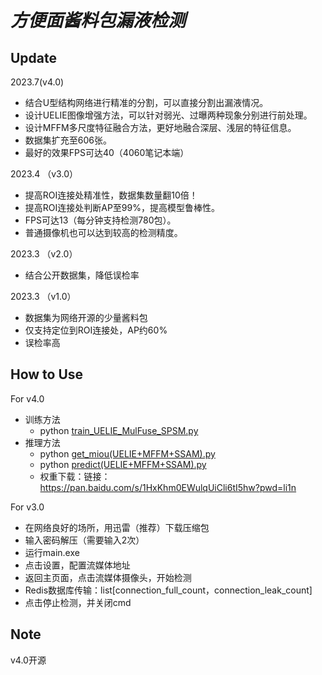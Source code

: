 # ***方便面酱料包漏液检测***

## Update
2023.7(v4.0)
* 结合U型结构网络进行精准的分割，可以直接分割出漏液情况。
* 设计UELIE图像增强方法，可以针对弱光、过曝两种现象分别进行前处理。
* 设计MFFM多尺度特征融合方法，更好地融合深层、浅层的特征信息。
* 数据集扩充至606张。
* 最好的效果FPS可达40（4060笔记本端）

2023.4 （v3.0）
* 提高ROI连接处精准性，数据集数量翻10倍！
* 提高ROI连接处判断AP至99%，提高模型鲁棒性。
* FPS可达13（每分钟支持检测780包）。
* 普通摄像机也可以达到较高的检测精度。

2023.3 （v2.0）
* 结合公开数据集，降低误检率

2023.3 （v1.0）
* 数据集为网络开源的少量酱料包
* 仅支持定位到ROI连接处，AP约60%
* 误检率高


## How to Use
For v4.0
* 训练方法
  * python [train_UELIE_MulFuse_SPSM.py](train_UELIE_MulFuse_SPSM.py)
* 推理方法
  * python [get_miou(UELIE+MFFM+SSAM).py](get_miou%28UELIE%2BMFFM%2BSSAM%29.py)
  * python [predict(UELIE+MFFM+SSAM).py](predict%28UELIE%2BMFFM%2BSSAM%29.py)
  * 权重下载：链接：https://pan.baidu.com/s/1HxKhm0EWulqUiCli6tI5hw?pwd=li1n 



For v3.0
* 在网络良好的场所，用迅雷（推荐）下载压缩包
* 输入密码解压（需要输入2次）
* 运行main.exe
* 点击设置，配置流媒体地址
* 返回主页面，点击流媒体摄像头，开始检测
* Redis数据库传输：list[connection_full_count，connection_leak_count]
* 点击停止检测，并关闭cmd


## Note
v4.0开源